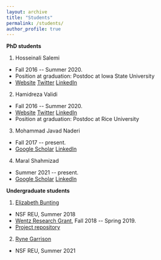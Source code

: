```yaml
---
layout: archive
title: "Students"
permalink: /students/
author_profile: true
---
```


**PhD students**

1.  Hosseinali Salemi
-   Fall 2016 -- Summer 2020.
-   Position at graduation: Postdoc at Iowa State University
-   [Website](https://halisalemi.github.io/) [Twitter](https://twitter.com/HASalemi) [LinkedIn](https://www.linkedin.com/in/hosseinali-salemi-a8762066/)

2.  Hamidreza Validi 
-   Fall 2016 -- Summer 2020.
-   [Website](https://sites.google.com/site/hamidrezavalidi2/home) [Twitter](https://twitter.com/ValidInequality) [LinkedIn](https://www.linkedin.com/in/hamidrezavalidi/)
-   Position at graduation: Postdoc at Rice University

3.  Mohammad Javad Naderi
-   Fall 2017 -- present.
-   [Google Scholar](https://scholar.google.com/citations?hl=en&user=CU7bDcwAAAAJ) [LinkedIn](https://www.linkedin.com/in/mohammad-javad-naderi-2985754a/)

4.  Maral Shahmizad
-   Summer 2021 -- present.
-   [Google Scholar](https://scholar.google.com/citations?user=EetymRMAAAAJ&hl=en&oi=ao) [LinkedIn](https://www.linkedin.com/in/maral-shahmizad-8b9a9b19b/)

**Undergraduate students**

1.  [Elizabeth Bunting](https://www.linkedin.com/in/elizabeth-bunting-b01927181/)
-   NSF REU, Summer 2018
-   [Wentz Research Grant](https://scholardevelopment.okstate.edu/undergraduate-research/wentz-research-grants), Fall 2018 -- Spring 2019.
-   [Project repository](https://github.com/ebunting/Wentz)

2.  [Ryne Garrison](https://www.linkedin.com/in/ryne-garrison-2b17011b6/)
-   NSF REU, Summer 2021
